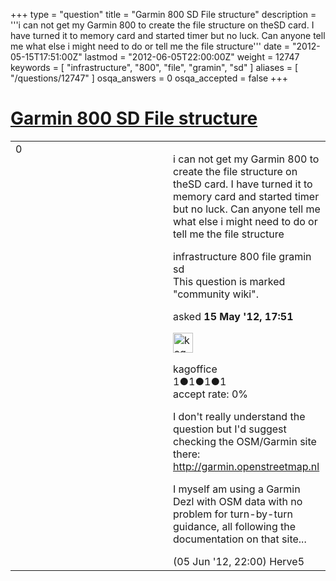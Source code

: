 +++
type = "question"
title = "Garmin 800 SD File structure"
description = '''i can not get my Garmin 800 to create the file structure on theSD card. I have turned it to memory card and started timer but no luck. Can anyone tell me what else i might need to do or tell me the file structure'''
date = "2012-05-15T17:51:00Z"
lastmod = "2012-06-05T22:00:00Z"
weight = 12747
keywords = [ "infrastructure", "800", "file", "gramin", "sd" ]
aliases = [ "/questions/12747" ]
osqa_answers = 0
osqa_accepted = false
+++

<div class="headNormal">

# [Garmin 800 SD File structure](/questions/12747/garmin-800-sd-file-structure)

</div>

<div id="main-body">

<div id="askform">

<table id="question-table" style="width:100%;">
<colgroup>
<col style="width: 50%" />
<col style="width: 50%" />
</colgroup>
<tbody>
<tr>
<td style="width: 30px; vertical-align: top"><div class="vote-buttons">
<span id="post-12747-upvote" class="ajax-command post-vote up" rel="nofollow" title="I like this post (click again to cancel)"> </span>
<div id="post-12747-score" class="post-score" title="current number of votes">
0
</div>
<span id="post-12747-downvote" class="ajax-command post-vote down" rel="nofollow" title="I dont like this post (click again to cancel)"> </span> <span id="favorite-mark" class="ajax-command favorite-mark" rel="nofollow" title="mark/unmark this question as favorite (click again to cancel)"> </span>
<div id="favorite-count" class="favorite-count">
&#10;</div>
</div></td>
<td><div id="item-right">
<div class="question-body">
<p>i can not get my Garmin 800 to create the file structure on theSD card. I have turned it to memory card and started timer but no luck. Can anyone tell me what else i might need to do or tell me the file structure</p>
</div>
<div id="question-tags" class="tags-container tags">
<span class="post-tag tag-link-infrastructure" rel="tag" title="see questions tagged &#39;infrastructure&#39;">infrastructure</span> <span class="post-tag tag-link-800" rel="tag" title="see questions tagged &#39;800&#39;">800</span> <span class="post-tag tag-link-file" rel="tag" title="see questions tagged &#39;file&#39;">file</span> <span class="post-tag tag-link-gramin" rel="tag" title="see questions tagged &#39;gramin&#39;">gramin</span> <span class="post-tag tag-link-sd" rel="tag" title="see questions tagged &#39;sd&#39;">sd</span>
</div>
<div id="question-controls" class="post-controls">
<div class="community-wiki">
This question is marked "community wiki".
</div>
</div>
<div class="post-update-info-container">
<div class="post-update-info post-update-info-user">
<p>asked <strong>15 May '12, 17:51</strong></p>
<img src="https://secure.gravatar.com/avatar/075d5f34338856ba68ce74b1e9506984?s=32&amp;d=identicon&amp;r=g" class="gravatar" width="32" height="32" alt="kagoffice&#39;s gravatar image" />
<p><span>kagoffice</span><br />
<span class="score" title="1 reputation points">1</span><span title="1 badges"><span class="badge1">●</span><span class="badgecount">1</span></span><span title="1 badges"><span class="silver">●</span><span class="badgecount">1</span></span><span title="1 badges"><span class="bronze">●</span><span class="badgecount">1</span></span><br />
<span class="accept_rate" title="Rate of the user&#39;s accepted answers">accept rate:</span> <span title="kagoffice has no accepted answers">0%</span></p>
</div>
</div>
<div id="comments-container-12747" class="comments-container">
<span id="13273"></span>
<div id="comment-13273" class="comment">
<div id="post-13273-score" class="comment-score">
&#10;</div>
<div class="comment-text">
<p>I don't really understand the question but I'd suggest checking the OSM/Garmin site there: <a href="http://garmin.openstreetmap.nl">http://garmin.openstreetmap.nl</a></p>
<p>I myself am using a Garmin Dezl with OSM data with no problem for turn-by-turn guidance, all following the documentation on that site...</p>
</div>
<div id="comment-13273-info" class="comment-info">
<span class="comment-age">(05 Jun '12, 22:00)</span> <span class="comment-user userinfo">Herve5</span>
</div>
</div>
</div>
<div id="comment-tools-12747" class="comment-tools">
&#10;</div>
<div class="clear">
&#10;</div>
<div id="comment-12747-form-container" class="comment-form-container">
&#10;</div>
<div class="clear">
&#10;</div>
</div></td>
</tr>
</tbody>
</table>

</div>

</div>

